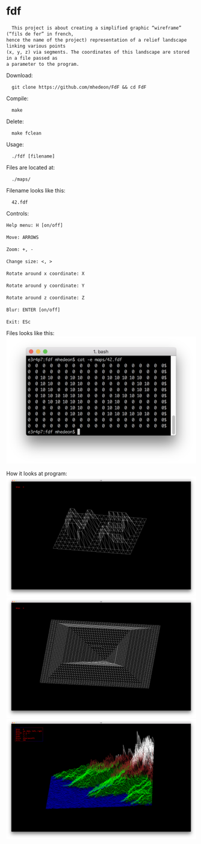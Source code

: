 # fdf
```
  This project is about creating a simplified graphic “wireframe” (“fils de fer” in french,
hence the name of the project) representation of a relief landscape linking various points
(x, y, z) via segments. The coordinates of this landscape are stored in a file passed as
a parameter to the program.
```
    
Download:
```
  git clone https://github.com/mhedeon/FdF && cd FdF
```

Compile:
```
  make
```

Delete:
```
  make fclean
```

Usage:
```
  ./fdf [filename]
```
    
Files are located at:
```
  ./maps/
```

Filename looks like this:
```
  42.fdf
```

Controls:

```
Help menu: H [on/off]

Move: ARROWS

Zoom: +, -

Change size: <, >

Rotate around x coordinate: X

Rotate around y coordinate: Y

Rotate around z coordinate: Z

Blur: ENTER [on/off]

Exit: ESc
```
    
Files looks like this:
![file](https://github.com/mhedeon/FdF/blob/master/Img/file.png)

How it looks at program:
![file](https://github.com/mhedeon/FdF/blob/master/Img/42.png)
![file](https://github.com/mhedeon/FdF/blob/master/Img/pylone.png)
![file](https://github.com/mhedeon/FdF/blob/master/Img/map.png)
